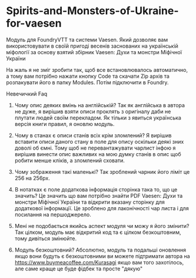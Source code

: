 # Spirits-and-Monsters-of-Ukraine-for-vaesen
Модуль для FoundryVTT та системи Vaesen. Який дозволяє вам використовувати в своїй пригоді весенів заснованих на українській міфології за основу взятий збірник Vaesen: Духи та монстри Міфічної України

На жаль я не зміг зробити так, щоб все встановлювалось автоматично, а тому вам потрібно нажати кнопку Code та скачати Zip архів та розпакувати його в папку Modules. Потім підключити в Foundry.

Невечичкий Faq
1) Чому опис деяких вмінь на англійській?
Так як англійська в автора не дуже, я вирішив взяти описи проклять з оригіналу даби не плутати людей своїм перекладом. Як тільки з явиться українська версія книги правил, я оновлю модуль.

2) Чому в станах є описи станів всіх крім зломлений? 
Я вирішив вставити описи даного стану в поле для опису оскільки деякі зних доволі об ємні. Тому щоб не перевантажувати чарлист інфою я вирішив винести опис важливих на мою думку станів в опис щоб робити менше кліків, а зломлений сховати.

3) Чому зображення такі маленькі?
Так зроблений чарник його ліміт це 256 на 256px. 

4) В нотатках є поле додаткова інформація сторінка така то, що це значить?
Це значить що вам потрібно знайти PDF Vaesen: Духи та монстри Міфічної України та відкрити вказану сторінку для додаткової інформації. Це зроблено для лаконічності чар листа і для посилання на першоджерело.

5) Мені не подобається якийсь аспект модуля чи можу я його змінити?
Так цілком, модуль має відкритий код та є цілком безкоштовним, тому дивіться змінюйте.

6) Модуль безкоштовний?
Абсолютно, модуль та подальші оновлення якщо вони будуть є безкоштовними ви можете підтримати автора на https://www.buymeacoffee.com/Kurasagi якщо вам того захотілось, але саме краще це буде фідбек та просте "дякую"
